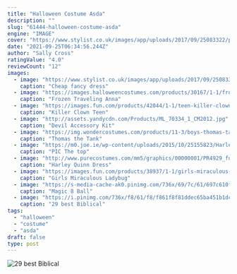 ```yaml
---
title: "Halloween Costume Asda"
description: ""
slug: "61444-halloween-costume-asda"
engine: "IMAGE"
cover: "https://www.stylist.co.uk/images/app/uploads/2017/09/25083322/pirate-lady-fancy-dress-costume.jpg?w=1200&h=1&fit=max&auto=format%2Ccompress"
date: "2021-09-25T06:34:56.244Z"
author: "Sally Cross"
ratingValue: "4.0"
reviewCount: "12"
images:
  - image: "https://www.stylist.co.uk/images/app/uploads/2017/09/25083322/pirate-lady-fancy-dress-costume.jpg?w=1200&h=1&fit=max&auto=format%2Ccompress"
    caption: "Cheap fancy dress"
  - image: "https://images.halloweencostumes.com/products/30167/1-1/frozen-traveling-anna-deluxe-costume.jpg"
    caption: "Frozen Traveling Anna"
  - image: "https://images.fun.com/products/42044/1-1/teen-killer-clown-costume.jpg"
    caption: "Killer Clown Teen"
  - image: "http://assets.yandycdn.com/Products/ML_70334_1_CM2012.jpg"
    caption: "Devil Accessory Kit"
  - image: "https://img.wondercostumes.com/products/11-3/boys-thomas-tank-engine-costume.jpg"
    caption: "Thomas the Tank"
  - image: "https://m0.joe.ie/wp-content/uploads/2015/10/25155823/Harlequin-Costume-.jpg"
    caption: "PIC The top"
  - image: "http://www.purecostumes.com/mm5/graphics/00000001/PR4929_full_1.jpg"
    caption: "Harley Quinn Dress"
  - image: "https://images.fun.com/products/38937/1-1/girls-miraculous-ladybug-costume.jpg"
    caption: "Girls Miraculous Ladybug"
  - image: "https://s-media-cache-ak0.pinimg.com/736x/69/7c/61/697c610f700b7dbaf75a6f81797ba3de.jpg"
    caption: "Magic 8 Ball"
  - image: "https://i.pinimg.com/736x/f8/61/f8/f861f8f81ddec65ba451b1dcf8a0025f--nativity-costumes-angel-costumes.jpg"
    caption: "29 best Biblical"
tags:
  - "halloween"
  - "costume"
  - "asda"
draft: false
type: post
---
```



![29 best Biblical](https://i.pinimg.com/736x/f8/61/f8/f861f8f81ddec65ba451b1dcf8a0025f--nativity-costumes-angel-costumes.jpg "29 best Biblical")


<!--inArticleAds-->

<!--galleryOne-->


<!--inArticleAds-->

<!--galleryTwo-->


<!--galleryThree-->

